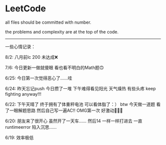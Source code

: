 # LeetCode

all files should be committed with number.

the problems and complexity are at the top of the code.

--------------------------------------------------------
一些心情记录：

8/2: 八月前lc 200 未达成❌

7/6: 今日更新一做就傻眼 看也看不明白的Math题🙃

6/25: 今日第一次觉得恶心了……哇 

6/24: 昨天忘记push 今日攒了一堆 下午难得看见阳光 天气燥热 有些头疼 keep fighting anyway!!!

6/22: 下午天晴了 终于拥有了体重秤电池 可以看体脂了：） btw 今天做一道题 看了一眼解题思路 然后自己写一遍AC!! OMG第一次 好激动🤣🤣🤣

6/20: 朋友来了很开心 虽然开了一天车…… 然后14 一样一样打进去 一直runtimeerror 陷入沉思……

6/19: 效率极低
